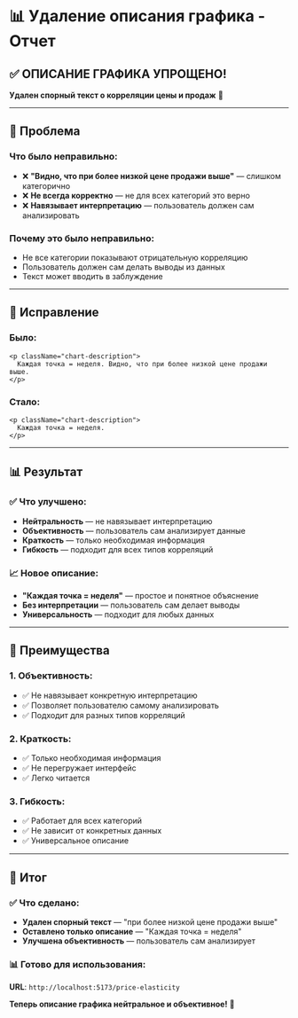 # 📊 Удаление описания графика - Отчет

## ✅ **ОПИСАНИЕ ГРАФИКА УПРОЩЕНО!**

**Удален спорный текст о корреляции цены и продаж** 🚀

---

## 🎯 **Проблема**

### **Что было неправильно:**
- ❌ **"Видно, что при более низкой цене продажи выше"** — слишком категорично
- ❌ **Не всегда корректно** — не для всех категорий это верно
- ❌ **Навязывает интерпретацию** — пользователь должен сам анализировать

### **Почему это было неправильно:**
- Не все категории показывают отрицательную корреляцию
- Пользователь должен сам делать выводы из данных
- Текст может вводить в заблуждение

---

## 🔧 **Исправление**

### **Было:**
```tsx
<p className="chart-description">
  Каждая точка = неделя. Видно, что при более низкой цене продажи выше.
</p>
```

### **Стало:**
```tsx
<p className="chart-description">
  Каждая точка = неделя.
</p>
```

---

## 📊 **Результат**

### **✅ Что улучшено:**
- **Нейтральность** — не навязывает интерпретацию
- **Объективность** — пользователь сам анализирует данные
- **Краткость** — только необходимая информация
- **Гибкость** — подходит для всех типов корреляций

### **📈 Новое описание:**
- **"Каждая точка = неделя"** — простое и понятное объяснение
- **Без интерпретации** — пользователь сам делает выводы
- **Универсальность** — подходит для любых данных

---

## 🎯 **Преимущества**

### **1. Объективность:**
- ✅ Не навязывает конкретную интерпретацию
- ✅ Позволяет пользователю самому анализировать
- ✅ Подходит для разных типов корреляций

### **2. Краткость:**
- ✅ Только необходимая информация
- ✅ Не перегружает интерфейс
- ✅ Легко читается

### **3. Гибкость:**
- ✅ Работает для всех категорий
- ✅ Не зависит от конкретных данных
- ✅ Универсальное описание

---

## 🚀 **Итог**

### **✅ Что сделано:**
- **Удален спорный текст** — "при более низкой цене продажи выше"
- **Оставлено только описание** — "Каждая точка = неделя"
- **Улучшена объективность** — пользователь сам анализирует

### **📊 Готово для использования:**
**URL**: `http://localhost:5173/price-elasticity`

**Теперь описание графика нейтральное и объективное!** 🚀
